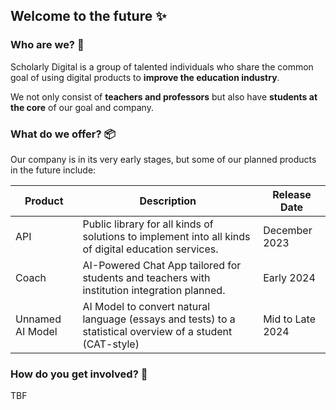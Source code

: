 ## Welcome to the future ✨

### Who are we? 🤝

Scholarly Digital is a group of talented individuals who share the common goal of using digital products to **improve the education industry**.

We not only consist of **teachers and professors** but also have **students at the core** of our goal and company.

### What do we offer? 📦

Our company is in its very early stages, but some of our planned products in the future include:

Product | Description | Release Date
--- | --- | --- 
API | Public library for all kinds of solutions to implement into all kinds of digital education services. | December 2023 
Coach | AI-Powered Chat App tailored for students and teachers with institution integration planned. | Early 2024 
Unnamed AI Model | AI Model to convert natural language (essays and tests) to a statistical overview of a student (CAT-style) | Mid to Late 2024 

### How do you get involved? 💼

TBF
